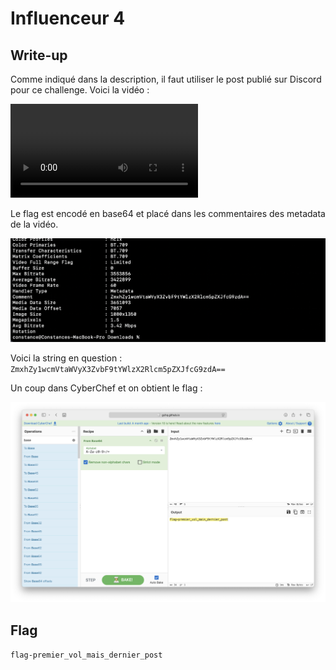 # Influenceur 4

## Write-up

Comme indiqué dans la description, il faut utiliser le post publié sur Discord pour ce challenge. Voici la vidéo :

![juste ici](./Lancement.mp4)

Le flag est encodé en base64 et placé dans les commentaires des metadata de la vidéo.

![juste ici](./metadata.png)

Voici la string en question : `ZmxhZy1wcmVtaWVyX3ZvbF9tYWlzX2Rlcm5pZXJfcG9zdA==`

Un coup dans CyberChef et on obtient le flag :

![juste ici](./cyberchef.png)

## Flag

`flag-premier_vol_mais_dernier_post`

